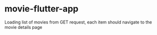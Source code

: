 # movie-flutter-app
Loading list of movies from GET request, each item should navigate to the movie details page
